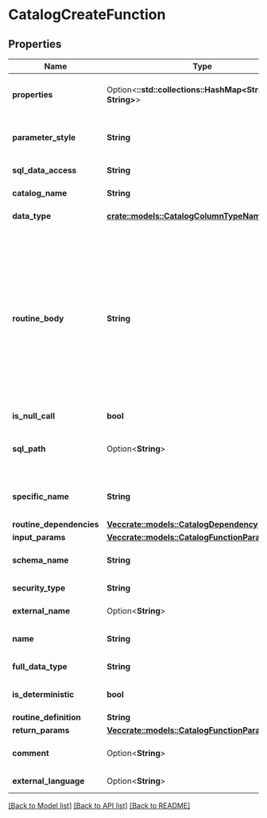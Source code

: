 # CatalogCreateFunction

## Properties

Name | Type | Description | Notes
------------ | ------------- | ------------- | -------------
**properties** | Option<**::std::collections::HashMap<String, String>**> | A map of key-value properties attached to the securable. | [optional]
**parameter_style** | **String** | Function parameter style. **S** is the value for SQL. | 
**sql_data_access** | **String** | Function SQL data access. | 
**catalog_name** | **String** | Name of parent catalog. | 
**data_type** | [**crate::models::CatalogColumnTypeName**](CatalogColumnTypeName.md) | Scalar function return data type. | 
**routine_body** | **String** | Function language. When **EXTERNAL** is used, the language of the routine function should be specified in the __external_language__ field,  and the __return_params__ of the function cannot be used (as **TABLE** return type is not supported), and the __sql_data_access__ field must be **NO_SQL**.  | 
**is_null_call** | **bool** | Function null call. | 
**sql_path** | Option<**String**> | List of schemes whose objects can be referenced without qualification. | [optional]
**specific_name** | **String** | Specific name of the function; Reserved for future use. | 
**routine_dependencies** | [**Vec<crate::models::CatalogDependency>**](CatalogDependency.md) |  | 
**input_params** | [**Vec<crate::models::CatalogFunctionParameterInfo>**](CatalogFunctionParameterInfo.md) |  | 
**schema_name** | **String** | Name of parent schema relative to its parent catalog. | 
**security_type** | **String** | Function security type. | 
**external_name** | Option<**String**> | External function name. | [optional]
**name** | **String** | Name of function, relative to parent schema. | 
**full_data_type** | **String** | Pretty printed function data type. | 
**is_deterministic** | **bool** | Whether the function is deterministic. | 
**routine_definition** | **String** | Function body. | 
**return_params** | [**Vec<crate::models::CatalogFunctionParameterInfo>**](CatalogFunctionParameterInfo.md) |  | 
**comment** | Option<**String**> | User-provided free-form text description. | [optional]
**external_language** | Option<**String**> | External function language. | [optional]

[[Back to Model list]](../README.md#documentation-for-models) [[Back to API list]](../README.md#documentation-for-api-endpoints) [[Back to README]](../README.md)


